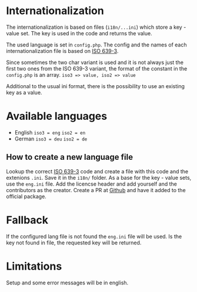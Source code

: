 # Internationalization

The internationalization is based on files (`i18n/...ini`) which store a key - value set. 
The key is used in the code and returns  the value.

The used language is set in `config.php`. The config and the names of each internationalization file is based
on [ISO 639-3](https://iso639-3.sil.org/code_tables/639/data).

Since sometimes the two char variant is used and it is not always just the first two ones from the ISO 639-3 variant,
the format of the constant in the `config.php` is an array. `iso3 => value, iso2 => value`

Additional to the usual ini format, there is the possibility to use an existing key as a value.

# Available languages

+ English `iso3 = eng` `iso2 = en`
+ German `iso3 = deu` `iso2 = de`

## How to create a new language file

Lookup the correct [ISO 639-3](https://iso639-3.sil.org/code_tables/639/data) code and create a file with this code
and the extenions `.ini`. Save it in the `i18n/` folder. As a base for the key - value sets, use the `eng.ini` file.
Add the licencse header and add yourself and the contributors as the creator.
Create a PR at [Github](https://github.com/bananas-repos/insipid/blob/master/CONTRIBUTING.md) and have it added to 
the official package.

# Fallback

If the configured lang file is not found the `eng.ini` file will be used. Is the key not found in file, the 
requested key will be returned.

# Limitations

Setup and some error messages will be in english.
